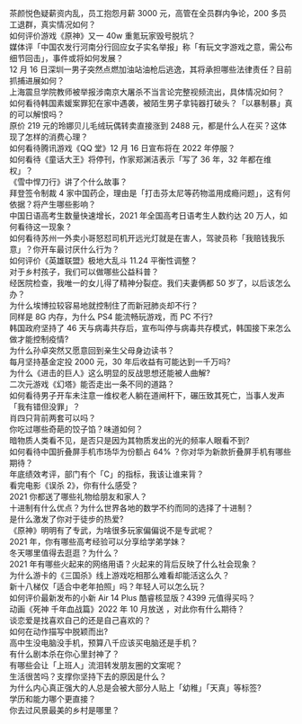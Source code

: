 茶颜悦色疑薪资内乱，员工抱怨月薪 3000 元，高管在全员群内争论，200 多员工退群，真实情况如何？  
如何评价游戏《原神》又一 40w 重氪玩家毁号脱坑？  
媒体评「中国农发行河南分行回应女子实名举报」称「有玩文字游戏之意，需公布细节回击」，事件或将如何发展？  
12 月 16 日深圳一男子突然点燃加油站油枪后逃逸，其将承担哪些法律责任？目前抓捕进展如何？  
上海震旦学院教师被举报涉南京大屠杀不当言论完整视频流出，具体情况如何？  
如何看待韩国素媛案罪犯在家中遇袭，被陌生男子拿钝器打破头？「以暴制暴」真的可以解恨吗？  
原价 219 元的玲娜贝儿毛绒玩偶转卖直接涨到 2488 元，都是什么人在买？这体现了怎样的消费心理？  
如何看待腾讯游戏《QQ 堂》12 月 16 日宣布将在 2022 年停服？  
如何看待《童话大王》将停刊，作家郑渊洁表示「写了 36 年，32 年都在维权」？  
《雪中悍刀行》讲了个什么故事？  
拜登签令制裁 4 家中国药企，理由是「打击芬太尼等药物滥用成瘾问题」，这有何依据？将产生哪些影响？  
中国日语高考生数量快速增长，2021 年全国高考日语考生人数约达 20 万人，如何看待这一现象？  
如何看待苏州一外卖小哥怒怼司机开远光灯就是在害人，驾驶员称「我赔钱我乐意」？你开车最讨厌什么行为？  
如何评价《英雄联盟》极地大乱斗 11.24 平衡性调整？  
对于乡村孩子，我们可以做哪些公益科普？  
经医院检查，我唯一的女儿得了精神分裂症。我们夫妻俩都 50 岁了，以后该怎么办？  
为什么埃博拉较容易地就控制住了而新冠肺炎却不行？  
同样是 8G 内存，为什么 PS4 能流畅玩游戏，而 PC 不行?  
韩国政府坚持了 46 天与病毒共存后，宣布叫停与病毒共存模式，韩国接下来怎么做才能控制疫情?  
为什么孙卓突然又愿意回到亲生父母身边读书？  
每月坚持基金定投 2000 元，30 年后收益有可能达到一千万吗?  
为什么《进击的巨人》这么明显的反战思想还能被人曲解?  
二次元游戏《幻塔》能否走出一条不同的道路？  
如何看待男子开车未注意一维权老人躺在道闸杆下，碾压致其死亡，当事人发声「我有错但没罪」？  
肖四只背前两套可以吗？  
你吃过哪些奇葩的饺子馅？味道如何？  
暗物质人类看不见，是否只是因为其物质发出的光的频率人眼看不到?  
如何看待中国折叠屏手机市场华为份额占 64% ？你对华为新款折叠屏手机有哪些期待？  
年底绩效考评，部门有个「C」的指标，我该让谁来背？  
看完电影《误杀 2》，你有什么感受？  
2021 你都送了哪些礼物给朋友和家人？  
十进制有什么优点？为什么世界各地的数学不约而同的选择了十进制？  
是什么激发了你对于徒步的热爱?  
《原神》明明有了专武，为啥很多玩家偏偏说不是专武呢？  
2021 年，你有哪些高考经验可以分享给学弟学妹？  
冬天哪里值得去逛逛？为什么？  
2021 年有哪些火起来的网络用语？火起来的背后反映了什么社会现象？  
为什么游卡的《三国杀》线上游戏吃相那么难看却能活这么久？  
新十八梯仅「适合中老年拍照」吗？年轻人可以怎么玩？  
如何评价最新发布的小新 Air 14 Plus 酷睿核显版？4399 元值得买吗？  
动画《死神 千年血战篇》2022 年 10 月放送 ​​​，对此你有什么期待？  
谈恋爱是找喜欢自己的还是自己喜欢的？  
如何在动作描写中脱颖而出?  
高中生没电脑没手机，预算八千应该买电脑还是手机？  
有什么剧本杀在你心里封神了？  
有哪些会让「上班人」流泪转发朋友圈的文案呢？  
生活很苦吗？支撑你坚持下去的原因是什么？  
为什么内心真正强大的人总是会被大部分人贴上「幼稚」「天真」等标签?  
学历和能力哪个更直接？  
你去过风景最美的乡村是哪里？  
